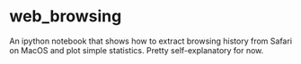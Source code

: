 # web_browsing
An ipython notebook that shows how to extract browsing history from Safari on MacOS and plot simple statistics.
Pretty self-explanatory for now.
